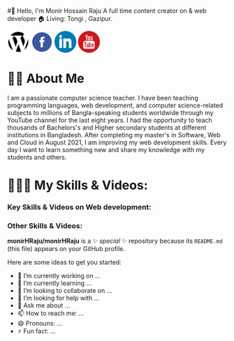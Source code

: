 #👋 Hello, I'm Monir Hossain Raju
A full time content creator on & web developer
🏠   Living: Tongi , Gazipur.

<a href="https://website.com" alt="website" terget="_blank"><img src="website.svg" alt="Alt text" width="50" height="50"></a>
<a href="https://facebook" alt="facebook link" terget="_blank"><img src="facebook.svg" alt="Alt text" width="50" height="50"></a>
<a href="https://linkedin.com" alt="linkedin profile"  terget="_blank"><img src="linkedin.svg" alt="Alt text" width="50" height="50"></a>
<a href="https://youtube.com" alt="youtube channel" terget="_blank"><img src="youtube.svg" alt="Alt text" width="50" height="50"></a>

# 👨‍🏫   About Me
I am a passionate computer science teacher. I have been teaching programming languages, web development, and computer science-related subjects to millions of Bangla-speaking students worldwide through my YouTube channel for the last eight years. I had the opportunity to teach thousands of Bachelors's and Higher secondary students at different institutions in Bangladesh. After completing my master's in Software, Web and Cloud in August 2021, I am improving my web development skills. Every day I want to learn something new and share my knowledge with my students and others.

# 👨🏽‍💻   My Skills & Videos:
### Key Skills & Videos on Web development: ###

### Other Skills & Videos: ###



**monirHRaju/monirHRaju** is a ✨ _special_ ✨ repository because its `README.md` (this file) appears on your GitHub profile.

Here are some ideas to get you started:

- 🔭 I’m currently working on ...
- 🌱 I’m currently learning ...
- 👯 I’m looking to collaborate on ...
- 🤔 I’m looking for help with ...
- 💬 Ask me about ...
- 📫 How to reach me: ...
- 😄 Pronouns: ...
- ⚡ Fun fact: ...

